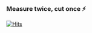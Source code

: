 ### Measure twice, cut once ⚡


[![Hits](https://hits.seeyoufarm.com/api/count/incr/badge.svg?url=https%3A%2F%2Fgithub.com%2Fdugagjin&count_bg=%235294E2&title_bg=%23414A59&icon=&icon_color=%23E7E7E7&title=hits&edge_flat=false)](https://hits.seeyoufarm.com)
